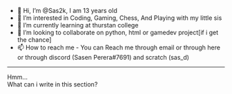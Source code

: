 - 👋 Hi, I’m @Sas2k, I am 13 years old
- 👀 I’m interested in Coding, Gaming, Chess, And Playing with my little sis
- 🌱 I’m currently learning at thurstan college
- 💞️ I’m looking to collaborate on python, html or gamedev project[if i get the chance]
- 📫 How to reach me - You can Reach me through email or through here or through discord (Sasen Perera#7691) and scratch (sas_d)
<!---
Sas2k/Sas2k is a ✨ special ✨ repository because its `README.md` (this file) appears on your GitHub profile.
You can click the Preview link to take a look at your changes.
--->
------
Hmm...<br>
What can i write in this section?

